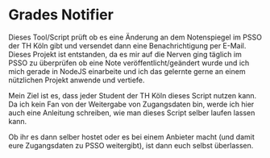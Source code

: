 # Grades Notifier
Dieses Tool/Script prüft ob es eine Änderung an dem Notenspiegel im PSSO der TH Köln gibt und versendet dann eine Benachrichtigung per E-Mail. Dieses Projekt ist entstanden, da es mir auf die Nerven ging täglich im PSSO zu überprüfen ob eine Note veröffentlicht/geändert wurde und ich mich gerade in NodeJS einarbeite und ich das gelernte gerne an einem nützlichen Projekt anwende und vertiefe.

Mein Ziel ist es, dass jeder Student der TH Köln dieses Script nutzen kann. Da ich kein Fan von der Weitergabe von Zugangsdaten bin, werde ich hier auch eine Anleitung schreiben, wie man dieses Script selber laufen lassen kann.

Ob ihr es dann selber hostet oder es bei einem Anbieter macht (und damit eure Zugangsdaten zu PSSO weitergibt), ist dann euch selbst überlassen.
